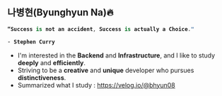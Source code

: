 ## 나병현(Byunghyun Na)🔥

<strong> 
  
```kotlin
“Success is not an accident, Success is actually a Choice."

- Stephen Curry
``` 
</strong>

- I'm interested in the **Backend** and **Infrastructure**, and I like to study **deeply** and **efficiently**.
- Striving to be a **creative** and **unique** developer who pursues **distinctiveness**.
- Summarized what I study : <a href="https://velog.io/@bhyun08">https://velog.io/@bhyun08</a>
